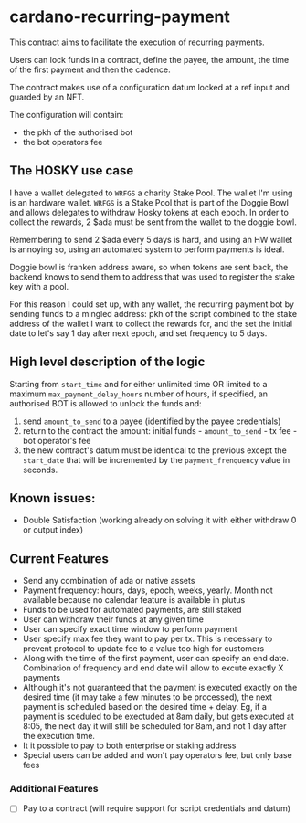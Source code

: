 # cardano-recurring-payment

This contract aims to facilitate the execution of recurring payments.

Users can lock funds in a contract, define the payee, the amount, the time of the first payment and then the cadence.

The contract makes use of a configuration datum locked at a ref input and guarded by an NFT.

The configuration will contain:
* the pkh of the authorised bot
* the bot operators fee

## The HOSKY use case

I have a wallet delegated to `WRFGS` a charity Stake Pool. The wallet I'm using is an hardware wallet.
`WRFGS` is a Stake Pool that is part of the Doggie Bowl and allows delegates to withdraw Hosky tokens at each epoch.
In order to collect the rewards, 2 $ada must be sent from the wallet to the doggie bowl.

Remembering to send 2 $ada every 5 days is hard, and using an HW wallet is annoying so, using an automated system to perform payments is ideal.

Doggie bowl is franken address aware, so when tokens are sent back, the backend knows to send them to address that was used to register the stake key with a pool.

For this reason I could set up, with any wallet, the recurring payment bot by sending funds to a mingled address: pkh of the script combined to the stake address of the 
wallet I want to collect the rewards for, and the set the initial date to let's say 1 day after next epoch, and set frequency to 5 days.

## High level description of the logic

Starting from `start_time` and for either unlimited time OR limited to a maximum `max_payment_delay_hours` number of hours, if specified, an authorised BOT is allowed to 
unlock the funds and:
1. send `amount_to_send` to a payee (identified by the payee credentials)
2. return to the contract the amount: initial funds - `amount_to_send` - tx fee - bot operator's fee
3. the new contract's datum must be identical to the previous except the `start_date` that will be incremented by the `payment_frenquency` value in seconds.

## Known issues:

* Double Satisfaction (working already on solving it with either withdraw 0 or output index)

## Current Features

* Send any combination of ada or native assets
* Payment frequency: hours, days, epoch, weeks, yearly. Month not available because no calendar feature is available in plutus
* Funds to be used for automated payments, are still staked
* User can withdraw their funds at any given time
* User can specify exact time window to perform payment
* User specify max fee they want to pay per tx. This is necessary to prevent protocol to update fee to a value too high for customers
* Along with the time of the first payment, user can specify an end date. Combination of frequency and end date will allow to
excute exactly X payments
* Although it's not guaranteed that the payment is executed exactly on the desired time (it may take a few minutes to be processed), 
the next payment is scheduled based on the desired time + delay. Eg, if a payment is sceduled to be exectuded at 8am daily, but gets executed
at 8:05, the next day it will still be scheduled for 8am, and not 1 day after the execution time.
* It it possible to pay to both enterprise or staking address
* Special users can be added and won't pay operators fee, but only base fees

### Additional Features

* [ ] Pay to a contract (will require support for script credentials and datum)
